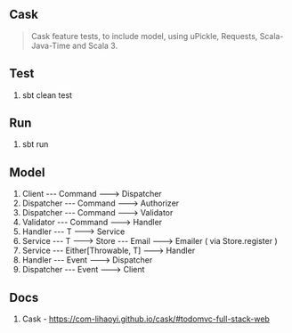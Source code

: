 Cask
----
>Cask feature tests, to include model, using uPickle, Requests, Scala-Java-Time and Scala 3.

Test
----
1. sbt clean test

Run
---
1. sbt run

Model
-----
1. Client --- Command ---> Dispatcher
2. Dispatcher --- Command ---> Authorizer
3. Dispatcher --- Command ---> Validator
4. Validator --- Command ---> Handler
5. Handler --- T ---> Service
6. Service --- T ---> Store --- Email ---> Emailer ( via Store.register )
7. Service --- Either[Throwable, T] ---> Handler
8. Handler --- Event ---> Dispatcher
9. Dispatcher --- Event ---> Client

Docs
----
1. Cask - https://com-lihaoyi.github.io/cask/#todomvc-full-stack-web